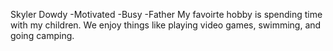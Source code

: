 Skyler Dowdy
  -Motivated
  -Busy
  -Father
My favoirte hobby is spending time with my children. We enjoy things like playing video games, swimming, and going camping. 
